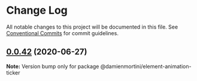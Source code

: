 # Change Log

All notable changes to this project will be documented in this file.
See [Conventional Commits](https://conventionalcommits.org) for commit guidelines.

## [0.0.42](https://github.com/damienmortini/lib/compare/@damienmortini/element-animation-ticker@0.0.41...@damienmortini/element-animation-ticker@0.0.42) (2020-06-27)

**Note:** Version bump only for package @damienmortini/element-animation-ticker
